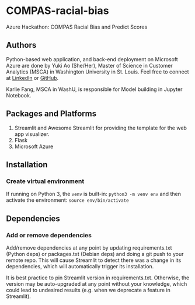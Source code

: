 # COMPAS-racial-bias
 Azure Hackathon: COMPAS Racial Bias and Predict Scores

## Authors
Python-based web application, and back-end deployment on Microsoft Azure are done by Yuki Ao (She/Her), Master of Science in Customer Analytics (MSCA) in Washington University in St. Louis. Feel free to connect at [LinkedIn](https://www.linkedin.com/in/aoyingxue/) or [GitHub](https://github.com/aoyingxue). 

Karlie Fang, MSCA in WashU, is responsible for Model building in Jupyter Notebook. 

## Packages and Platforms
1. Streamlit and Awesome Streamlit for providing the template for the web app visualizer.
2. Flask 
3. Microsoft Azure 

## Installation
### Create virtual environment 
If running on Python 3, the `venv` is built-in:
`python3 -m venv env`
and then activate the environment:
`source env/bin/activate`

## Dependencies
### Add or remove dependencies
Add/remove dependencies at any point by updating requirements.txt (Python deps) or packages.txt (Debian deps) and doing a git push to your remote repo. This will cause Streamlit to detect there was a change in its dependencies, which will automatically trigger its installation.

It is best practice to pin Streamlit version in requirements.txt. Otherwise, the version may be auto-upgraded at any point without your knowledge, which could lead to undesired results (e.g. when we deprecate a feature in Streamlit).